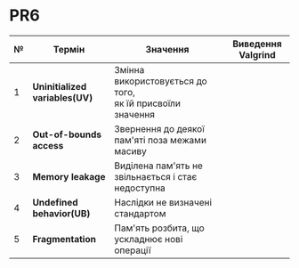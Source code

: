 # PR6

| № |    Термін    |    Значення    |  Виведення Valgrind  |
|---|--------------|----------------|----------------------|
|1|**Uninitialized variables(UV)**|Змінна використовується до того,<br> як їй присвоїли значення||
|2|**Out-of-bounds access**|Звернення до деякої пам'яті поза межами<br> масиву||
|3|**Memory leakage**|Виділена пам'ять не звільнається і стає недоступна||
|4|**Undefined behavior(UB)**|Наслідки не визначені стандартом||
|5|**Fragmentation**|Пам'ять розбита, що ускладнює нові операції||